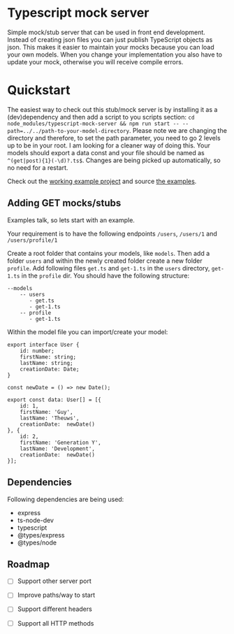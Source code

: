 # Typescript mock server
Simple mock/stub server that can be used in front end development. Instead of creating json files you can just publish TypeScript objects as json. 
This makes it easier to maintain your mocks because you can load your own models. When you change your implementation you also 
have to update your mock, otherwise you will receive compile errors.

# Quickstart
The easiest way to check out this stub/mock server is by installing it as a (dev)dependency and then 
add a script to you scripts section: `cd node_modules/typescript-mock-server && npm run start -- --path=../../path-to-your-model-directory`. 
Please note we are changing the directory and therefore, to set the path parameter, you need to go 2 levels up to be in your root. 
I am looking for a cleaner way of doing this. Your models should export a data const and your file should be named as `^(get|post){1}(-\d)?.ts$`. 
Changes are being picked up automatically, so no need for a restart.

Check out the [working example project](https://github.com/GuyT07/typescript-mock-server-examle) and source [the examples](https://github.com/GuyT07/typescript-mock-server/tree/main/tms-models/users).

## Adding GET mocks/stubs
Examples talk, so lets start with an example.

Your requirement is to have the following endpoints `/users`, `/users/1` and `/users/profile/1`

Create a root folder that contains your models, like `models`. Then add a folder `users` and within the newly created folder 
create a new folder `profile`. Add following files `get.ts` and `get-1.ts` in the `users` directory, `get-1.ts` in the `profile` dir. You should 
have the following structure:

```
--models
    -- users
       - get.ts
       - get-1.ts
    -- profile
       - get-1.ts
```

Within the model file you can import/create your model:

```
export interface User {
    id: number;
    firstName: string;
    lastName: string;
    creationDate: Date;
}

const newDate = () => new Date();

export const data: User[] = [{
    id: 1,
    firstName: 'Guy',
    lastName: 'Theuws',
    creationDate:  newDate()
}, {
    id: 2,
    firstName: 'Generation Y',
    lastName: 'Development',
    creationDate:  newDate()
}];
```

## Dependencies
Following dependencies are being used:

- express
- ts-node-dev
- typescript
- @types/express
- @types/node

## Roadmap
- [ ] Support other server port
- [ ] Improve paths/way to start
- [ ] Support different headers
- [ ] Support all HTTP methods


